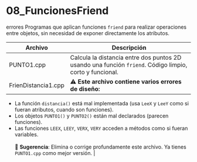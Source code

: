 # 08_FuncionesFriend

errores 
Programas que aplican funciones `friend` para realizar operaciones entre objetos, sin necesidad de exponer directamente los atributos.

| Archivo                             | Descripción |
|-------------------------------------|-------------|
| PUNTO1.cpp                          | Calcula la distancia entre dos puntos 2D usando una función `friend`. Código limpio, corto y funcional. |
| FrienDistancia1.cpp                | ⚠️ **Este archivo contiene varios errores de diseño:**<br>
- La función `distancia()` está mal implementada (usa `LeeX` y `LeeY` como si fueran atributos, cuando son funciones).<br>
- Los objetos `PUNTO1()` y `PUNTO2()` están mal declarados (parecen funciones).<br>
- Las funciones `LEEX`, `LEEY`, `VERX`, `VERY` acceden a métodos como si fueran variables.<br><br>
🔧 **Sugerencia**: Elimina o corrige profundamente este archivo. Ya tienes `PUNTO1.cpp` como mejor versión. |

